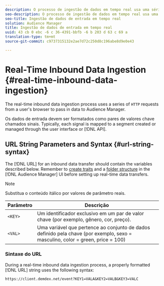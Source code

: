 ```yaml
---
description: O processo de ingestão de dados em tempo real usa uma série de solicitações HTTP de um navegador do usuário para passar dados para o Audience Manager.
seo-description: O processo de ingestão de dados em tempo real usa uma série de solicitações HTTP de um navegador do usuário para passar dados para o Audience Manager.
seo-title: Ingestão de dados de entrada em tempo real
solution: Audience Manager
title: Ingestão de dados de entrada em tempo real
uuid: 43 cb 0 ebc -6 c 36-4391-bbfb -6 b 203 d 63 c 69 a
translation-type: tm+mt
source-git-commit: c9737315132e2ae7d72c250d8c196abe8d9e0e43

---
```



# Real-Time Inbound Data Ingestion {#real-time-inbound-data-ingestion}

The real-time inbound data ingestion process uses a series of `HTTP` requests from a user's browser to pass in data to Audience Manager.

<!-- c_rt_inbound_real_time.xml -->

Os dados de entrada devem ser formatados como pares de valores chave chamados sinais. Typically, each signal is mapped to a segment created or managed through the user interface or [!DNL API].

## URL String Parameters and Syntax {#url-string-syntax}

The [!DNL URL] for an inbound data transfer should contain the variables described below. Remember to [create traits](../../../features/traits/create-onboarded-rule-based-traits.md) and a [folder structure](../../../features/traits/trait-storage.md#create-trait-storage-folder) in the [!DNL Audience Manager] UI before setting up real-time data transfers.

>[!NOTE]
>
>Substitua o conteúdo itálico por valores de parâmetro reais.

| Parâmetro | Descrição |
|---|---|
| `<KEY>` | Um identificador exclusivo em um par de valor chave (por exemplo, gênero, cor, preço). |
| `<VAL>` | Uma variável que pertence ao conjunto de dados definido pela chave (por exemplo, sexo = masculino, color = green, price = 100) |

### Sintaxe do URL

During a real-time inbound data ingestion process, a properly formatted [!DNL URL] string uses the following syntax:

```
https://client.demdex.net/event?KEY1=VALA&KEY2=VALB&KEY3=VALC
```
